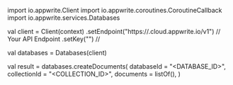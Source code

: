 import io.appwrite.Client
import io.appwrite.coroutines.CoroutineCallback
import io.appwrite.services.Databases

val client = Client(context)
    .setEndpoint("https://<REGION>.cloud.appwrite.io/v1") // Your API Endpoint
    .setKey("") // 

val databases = Databases(client)

val result = databases.createDocuments(
    databaseId = "<DATABASE_ID>", 
    collectionId = "<COLLECTION_ID>", 
    documents = listOf(), 
)